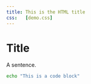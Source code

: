 ```yaml
---
title: This is the HTML title
css:   [demo.css]
---
```


# Title

A sentence.

```bash
echo "This is a code block"
```
